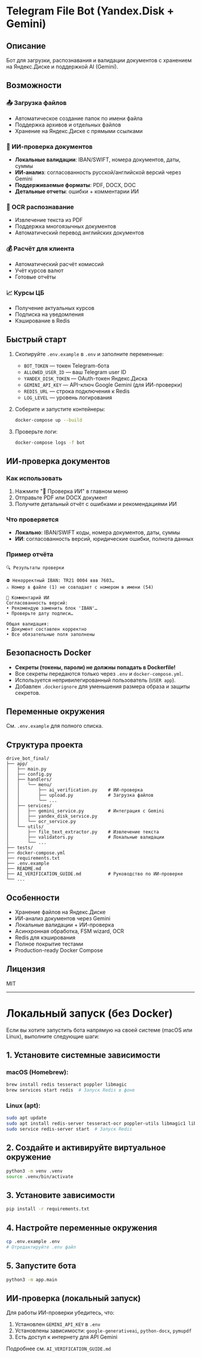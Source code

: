 
# Telegram File Bot (Yandex.Disk + Gemini)

## Описание
Бот для загрузки, распознавания и валидации документов с хранением на Яндекс.Диске и поддержкой AI (Gemini).

## Возможности

### 📤 Загрузка файлов
- Автоматическое создание папок по имени файла
- Поддержка архивов и отдельных файлов
- Хранение на Яндекс.Диске с прямыми ссылками

### 🤖 ИИ-проверка документов
- **Локальные валидации**: IBAN/SWIFT, номера документов, даты, суммы
- **ИИ-анализ**: согласованность русской/английской версий через Gemini
- **Поддерживаемые форматы**: PDF, DOCX, DOC
- **Детальные отчеты**: ошибки + комментарии ИИ

### 🧾 OCR распознавание
- Извлечение текста из PDF
- Поддержка многоязычных документов
- Автоматический перевод английских документов

### 💰 Расчёт для клиента
- Автоматический расчёт комиссий
- Учёт курсов валют
- Готовые отчёты

### 📈 Курсы ЦБ
- Получение актуальных курсов
- Подписка на уведомления
- Кэширование в Redis

## Быстрый старт

1. Скопируйте `.env.example` в `.env` и заполните переменные:
   - `BOT_TOKEN` — токен Telegram-бота
   - `ALLOWED_USER_ID` — ваш Telegram user ID
   - `YANDEX_DISK_TOKEN` — OAuth-токен Яндекс.Диска
   - `GEMINI_API_KEY` — API-ключ Google Gemini (для ИИ-проверки)
   - `REDIS_URL` — строка подключения к Redis
   - `LOG_LEVEL` — уровень логирования

2. Соберите и запустите контейнеры:
   ```bash
   docker-compose up --build
   ```

3. Проверьте логи:
   ```bash
   docker-compose logs -f bot
   ```

## ИИ-проверка документов

### Как использовать
1. Нажмите "🤖 Проверка ИИ" в главном меню
2. Отправьте PDF или DOCX документ
3. Получите детальный отчёт с ошибками и рекомендациями ИИ

### Что проверяется
- **Локально**: IBAN/SWIFT коды, номера документов, даты, суммы
- **ИИ**: согласованность версий, юридические ошибки, полнота данных

### Пример отчёта
```
🔍 Результаты проверки

⛔ Некорректный IBAN: TR21 0004 ввв 7603…
⚠️ Номер в файле (1) не совпадает с номером в имени (54)

🤖 Комментарий ИИ
Согласованность версий:
• Рекомендую заменить блок 'IBAN'…
• Проверьте дату подписи…

Общая валидация:
• Документ составлен корректно
• Все обязательные поля заполнены
   ```

## Безопасность Docker

- **Секреты (токены, пароли) не должны попадать в Dockerfile!**
- Все секреты передаются только через `.env` и `docker-compose.yml`.
- Используется непривилегированный пользователь (`USER app`).
- Добавлен `.dockerignore` для уменьшения размера образа и защиты секретов.

## Переменные окружения

См. `.env.example` для полного списка.

## Структура проекта

```
drive_bot_final/
├── app/
│   ├── main.py
│   ├── config.py
│   ├── handlers/
│   │   └── menu/
│   │       ├── ai_verification.py    # ИИ-проверка
│   │       ├── upload.py             # Загрузка файлов
│   │       └── ...
│   ├── services/
│   │   ├── gemini_service.py         # Интеграция с Gemini
│   │   ├── yandex_disk_service.py
│   │   └── ocr_service.py
│   └── utils/
│       ├── file_text_extractor.py    # Извлечение текста
│       ├── validators.py             # Локальные валидации
│       └── ...
├── tests/
├── docker-compose.yml
├── requirements.txt
├── .env.example
├── README.md
├── AI_VERIFICATION_GUIDE.md          # Руководство по ИИ-проверке
└── ...
```

## Особенности
- Хранение файлов на Яндекс.Диске
- ИИ-анализ документов через Gemini
- Локальные валидации + ИИ-проверка
- Асинхронная обработка, FSM wizard, OCR
- Redis для кэширования
- Полное покрытие тестами
- Production-ready Docker Compose

## Лицензия
MIT

---

# Локальный запуск (без Docker)

Если вы хотите запустить бота напрямую на своей системе (macOS или Linux), выполните следующие шаги:

## 1. Установите системные зависимости

### macOS (Homebrew):
```bash
brew install redis tesseract poppler libmagic
brew services start redis  # Запуск Redis в фоне
```

### Linux (apt):
```bash
sudo apt update
sudo apt install redis-server tesseract-ocr poppler-utils libmagic1 libmagic-dev python3-venv build-essential -y
sudo service redis-server start  # Запуск Redis
```

## 2. Создайте и активируйте виртуальное окружение
```bash
python3 -m venv .venv
source .venv/bin/activate
```

## 3. Установите зависимости
```bash
pip install -r requirements.txt
```

## 4. Настройте переменные окружения
```bash
cp .env.example .env
# Отредактируйте .env файл
```

## 5. Запустите бота
```bash
python3 -m app.main
```

## ИИ-проверка (локальный запуск)

Для работы ИИ-проверки убедитесь, что:
1. Установлен `GEMINI_API_KEY` в `.env`
2. Установлены зависимости: `google-generativeai`, `python-docx`, `pymupdf`
3. Есть доступ к интернету для API Gemini

Подробнее см. `AI_VERIFICATION_GUIDE.md`
